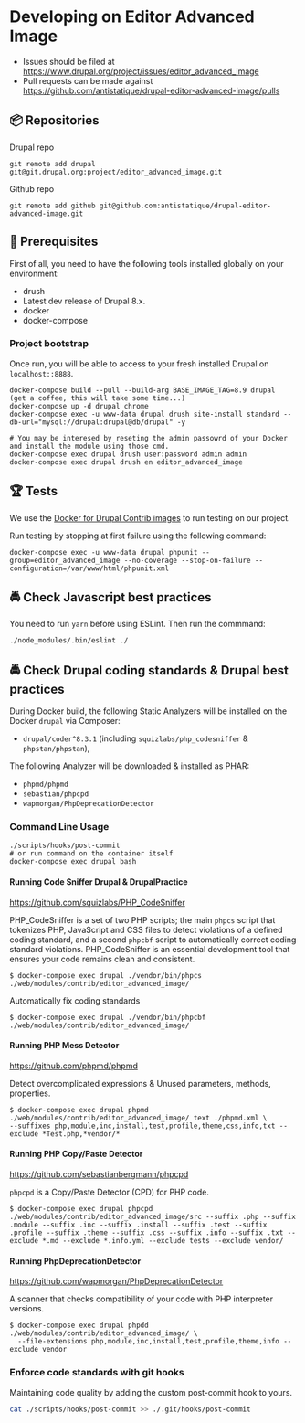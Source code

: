 # Developing on Editor Advanced Image

* Issues should be filed at
https://www.drupal.org/project/issues/editor_advanced_image
* Pull requests can be made against
https://github.com/antistatique/drupal-editor-advanced-image/pulls

## 📦 Repositories

Drupal repo

  ```
  git remote add drupal git@git.drupal.org:project/editor_advanced_image.git
  ```

Github repo
  ```
  git remote add github git@github.com:antistatique/drupal-editor-advanced-image.git
  ```

## 🔧 Prerequisites

First of all, you need to have the following tools installed globally
on your environment:

  * drush
  * Latest dev release of Drupal 8.x.
  * docker
  * docker-compose

### Project bootstrap

Once run, you will be able to access to your fresh installed Drupal on `localhost::8888`.

    docker-compose build --pull --build-arg BASE_IMAGE_TAG=8.9 drupal
    (get a coffee, this will take some time...)
    docker-compose up -d drupal chrome
    docker-compose exec -u www-data drupal drush site-install standard --db-url="mysql://drupal:drupal@db/drupal" -y

    # You may be interesed by reseting the admin passowrd of your Docker and install the module using those cmd.
    docker-compose exec drupal drush user:password admin admin
    docker-compose exec drupal drush en editor_advanced_image

## 🏆 Tests

We use the [Docker for Drupal Contrib images](https://hub.docker.com/r/wengerk/drupal-for-contrib) to run testing on our project.

Run testing by stopping at first failure using the following command:

    docker-compose exec -u www-data drupal phpunit --group=editor_advanced_image --no-coverage --stop-on-failure --configuration=/var/www/html/phpunit.xml

## 🚔 Check Javascript best practices

You need to run `yarn` before using ESLint. Then run the commmand:

  ```bash
  ./node_modules/.bin/eslint ./
  ```

## 🚔 Check Drupal coding standards & Drupal best practices

During Docker build, the following Static Analyzers will be installed on the Docker `drupal` via Composer:

- `drupal/coder^8.3.1`  (including `squizlabs/php_codesniffer` & `phpstan/phpstan`),

The following Analyzer will be downloaded & installed as PHAR:

- `phpmd/phpmd`
- `sebastian/phpcpd`
- `wapmorgan/PhpDeprecationDetector`

### Command Line Usage

    ./scripts/hooks/post-commit
    # or run command on the container itself
    docker-compose exec drupal bash

#### Running Code Sniffer Drupal & DrupalPractice

https://github.com/squizlabs/PHP_CodeSniffer

PHP_CodeSniffer is a set of two PHP scripts; the main `phpcs` script that tokenizes PHP, JavaScript and CSS files to
detect violations of a defined coding standard, and a second `phpcbf` script to automatically correct coding standard
violations.
PHP_CodeSniffer is an essential development tool that ensures your code remains clean and consistent.

  ```
  $ docker-compose exec drupal ./vendor/bin/phpcs ./web/modules/contrib/editor_advanced_image/
  ```

Automatically fix coding standards

  ```
  $ docker-compose exec drupal ./vendor/bin/phpcbf ./web/modules/contrib/editor_advanced_image/
  ```

#### Running PHP Mess Detector

https://github.com/phpmd/phpmd

Detect overcomplicated expressions & Unused parameters, methods, properties.

  ```
  $ docker-compose exec drupal phpmd ./web/modules/contrib/editor_advanced_image/ text ./phpmd.xml \
  --suffixes php,module,inc,install,test,profile,theme,css,info,txt --exclude *Test.php,*vendor/*
  ```

#### Running PHP Copy/Paste Detector

https://github.com/sebastianbergmann/phpcpd

`phpcpd` is a Copy/Paste Detector (CPD) for PHP code.

  ```
  $ docker-compose exec drupal phpcpd ./web/modules/contrib/editor_advanced_image/src --suffix .php --suffix .module --suffix .inc --suffix .install --suffix .test --suffix .profile --suffix .theme --suffix .css --suffix .info --suffix .txt --exclude *.md --exclude *.info.yml --exclude tests --exclude vendor/
  ```

#### Running PhpDeprecationDetector

https://github.com/wapmorgan/PhpDeprecationDetector

A scanner that checks compatibility of your code with PHP interpreter versions.

  ```
  $ docker-compose exec drupal phpdd ./web/modules/contrib/editor_advanced_image/ \
    --file-extensions php,module,inc,install,test,profile,theme,info --exclude vendor
  ```

### Enforce code standards with git hooks

Maintaining code quality by adding the custom post-commit hook to yours.

  ```bash
  cat ./scripts/hooks/post-commit >> ./.git/hooks/post-commit
  ```

